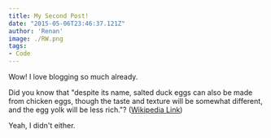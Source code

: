 ```yaml
---
title: My Second Post!
date: "2015-05-06T23:46:37.121Z"
author: 'Renan'
image: ./RW.png
tags:
- Code
---
```


Wow! I love blogging so much already.

Did you know that "despite its name, salted duck eggs can also be made from
chicken eggs, though the taste and texture will be somewhat different, and the
egg yolk will be less rich."?
([Wikipedia Link](https://en.wikipedia.org/wiki/Salted_duck_egg))

Yeah, I didn't either.

